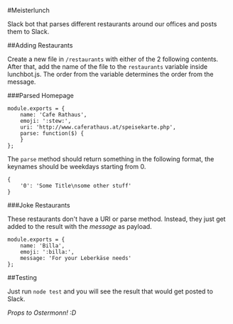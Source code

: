 #Meisterlunch

Slack bot that parses different restaurants around our offices and posts them to Slack.

##Adding Restaurants

Create a new file in `/restaurants` with either of the 2 following contents. After that, add the name of the file to the `restaurants` variable inside lunchbot.js.
The order from the variable determines the order from the message.

###Parsed Homepage

    module.exports = {
        name: 'Cafe Rathaus',
        emoji: ':stew:',
        uri: 'http://www.caferathaus.at/speisekarte.php',
        parse: function($) {
        }
    };

The `parse` method should return something in the following format, the keynames should be weekdays starting from 0.

	{
		'0': 'Some Title\nsome other stuff'
	}

###Joke Restaurants

These restaurants don't have a URI or parse method. Instead, they just get added to the result with the *message* as payload.

	module.exports = {
    	name: 'Billa',
	    emoji: ':billa:',
    	message: 'For your Leberkäse needs'
	};

##Testing

Just run `node test` and you will see the result that would get posted to Slack.

*Props to Ostermonn! :D*
